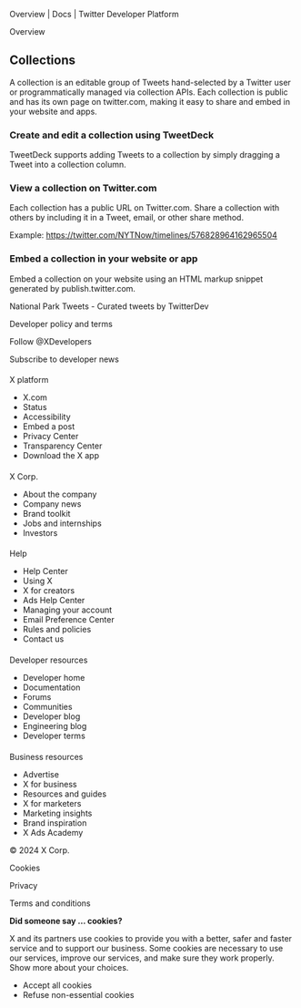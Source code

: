 
Overview | Docs | Twitter Developer Platform 

Overview

Collections
-----------

A collection is an editable group of Tweets hand-selected by a Twitter user or programmatically managed via collection APIs. Each collection is public and has its own page on twitter.com, making it easy to share and embed in your website and apps.  

### Create and edit a collection using TweetDeck

TweetDeck supports adding Tweets to a collection by simply dragging a Tweet into a collection column.

### View a collection on Twitter.com

Each collection has a public URL on Twitter.com. Share a collection with others by including it in a Tweet, email, or other share method.

Example: https://twitter.com/NYTNow/timelines/576828964162965504  

### Embed a collection in your website or app

Embed a collection on your website using an HTML markup snippet generated by publish.twitter.com.

National Park Tweets - Curated tweets by TwitterDev 

Developer policy and terms

Follow @XDevelopers

Subscribe to developer news

#### 
 X platform

* X.com
* Status
* Accessibility
* Embed a post
* Privacy Center
* Transparency Center
* Download the X app

#### 
 X Corp.

* About the company
* Company news
* Brand toolkit
* Jobs and internships
* Investors

#### 
 Help

* Help Center
* Using X
* X for creators
* Ads Help Center
* Managing your account
* Email Preference Center
* Rules and policies
* Contact us

#### 
 Developer resources

* Developer home
* Documentation
* Forums
* Communities
* Developer blog
* Engineering blog
* Developer terms

#### 
 Business resources

* Advertise
* X for business
* Resources and guides
* X for marketers
* Marketing insights
* Brand inspiration
* X Ads Academy

 © 2024 X Corp.

Cookies

Privacy

Terms and conditions

**Did someone say … cookies?**  

 X and its partners use cookies to provide you with a better, safer and
 faster service and to support our business. Some cookies are necessary to use
 our services, improve our services, and make sure they work properly.
 Show more about your choices.

* Accept all cookies
* Refuse non-essential cookies